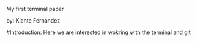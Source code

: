 My first terminal paper

by: Kiante Fernandez

#Introduction:
Here we are interested in wokring with the terminal and git 
